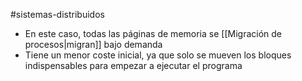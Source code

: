 #sistemas-distribuidos 

- En este caso, todas las páginas de memoria se [[Migración de procesos|migran]] bajo demanda
- Tiene un menor coste inicial, ya que solo se mueven los bloques indispensables para empezar a ejecutar el programa